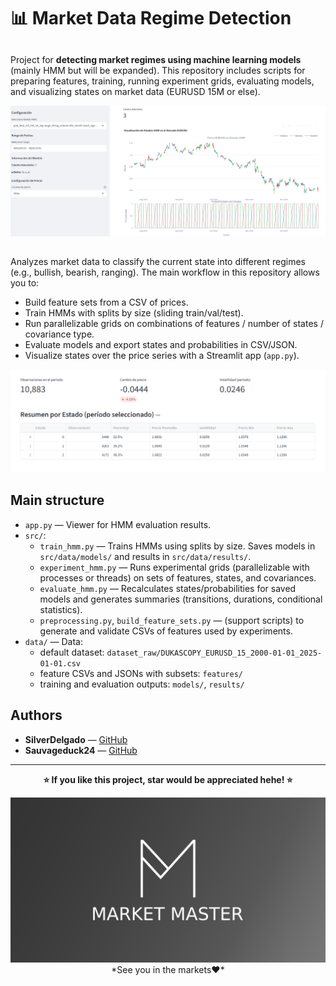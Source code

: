 # 📊 Market Data Regime Detection 


## 

Project for <b>detecting market regimes using machine learning models</b> (mainly HMM but will be expanded). This repository includes scripts for preparing features, training, running experiment grids, evaluating models, and visualizing states on market data (EURUSD 15M or else).

<div align="center">
<img src="data\img\overview.png" alt="Overview" width="600"/>
</div>

## 

Analyzes market data to classify the current state into different regimes (e.g., bullish, bearish, ranging). The main workflow in this repository allows you to:

- Build feature sets from a CSV of prices.
- Train HMMs with splits by size (sliding train/val/test).
- Run parallelizable grids on combinations of features / number of states / covariance type.
- Evaluate models and export states and probabilities in CSV/JSON.
- Visualize states over the price series with a Streamlit app (`app.py`).

<div align="center">
<img src="data\img\states.png" alt="Stados" width="600"/>
</div>


## Main structure

- `app.py` — Viewer for HMM evaluation results. 
- `src/`:
    - `train_hmm.py` — Trains HMMs using splits by size. Saves models in `src/data/models/` and results in `src/data/results/`.
    - `experiment_hmm.py` — Runs experimental grids (parallelizable with processes or threads) on sets of features, states, and covariances.
    - `evaluate_hmm.py` — Recalculates states/probabilities for saved models and generates summaries (transitions, durations, conditional statistics).
    - `preprocessing.py`, `build_feature_sets.py` — (support scripts) to generate and validate CSVs of features used by experiments.
- `data/` — Data:
    - default dataset: `dataset_raw/DUKASCOPY_EURUSD_15_2000-01-01_2025-01-01.csv`
    - feature CSVs and JSONs with subsets: `features/`
    - training and evaluation outputs: `models/`, `results/`

## Authors

- **SilverDelgado** — [GitHub](https://github.com/SilverDelgado)
- **Sauvageduck24** — [GitHub](https://github.com/Sauvageduck24)

---

<div align="center">

**⭐ If you like this project, star would be appreciated hehe! ⭐**
<div align="center">
<img src="src/data/market master logo.jpg" alt="Market Master Logo" width="600"/>
</div>
*See you in the markets❤️*

</div>
